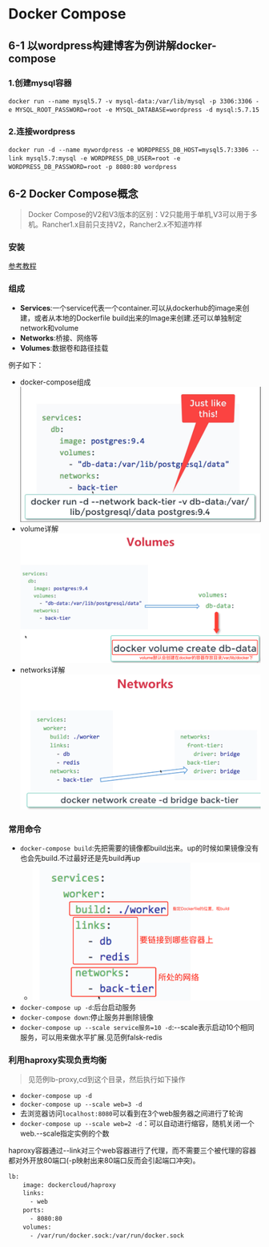 # Docker Compose

## 6-1 以wordpress构建博客为例讲解docker-compose

### 1.创建mysql容器

`docker run --name mysql5.7 -v mysql-data:/var/lib/mysql -p 3306:3306 -e MYSQL_ROOT_PASSWORD=root -e MYSQL_DATABASE=wordpress -d mysql:5.7.15`

### 2.连接wordpress

`docker run -d --name mywordpress -e WORDPRESS_DB_HOST=mysql5.7:3306 --link mysql5.7:mysql -e WORDPRESS_DB_USER=root -e WORDPRESS_DB_PASSWORD=root -p 8080:80 wordpress`

## 6-2 Docker Compose概念

> Docker Compose的V2和V3版本的区别：V2只能用于单机,V3可以用于多机。Rancher1.x目前只支持V2，Rancher2.x不知道咋样

### 安装

[参考教程](https://github.com/19920625lsg/docker-k8s-devops/blob/master/EasyMock/easymock/README.md#2安装docker-compose)

### 组成

+ **Services**:一个service代表一个container.可以从dockerhub的image来创建，或者从本地的Dockerfile build出来的Image来创建.还可以单独制定network和volume
+ **Networks**:桥接、网络等
+ **Volumes**:数据卷和路径挂载

例子如下：

+ docker-compose组成
  ![docker-compose组成](images/docker-compose组成.jpg)
+ volume详解
  ![volume详解](images/volume详解.png)
+ networks详解
  ![networks详解](images/networks详解.png)

### 常用命令

+ `docker-compose build`:先把需要的镜像都build出来。up的时候如果镜像没有也会先build.不过最好还是先build再up
  + ![compose中的build和link](images/docker-compose中的build和link.png)
+ `docker-compose up -d`:后台启动服务
+ `docker-compose down`:停止服务并删除镜像
+ `docker-compose up --scale service服务=10 -d`:--scale表示启动10个相同服务，可以用来做水平扩展.见范例falsk-redis

### 利用haproxy实现负责均衡

> 见范例lb-proxy,cd到这个目录，然后执行如下操作

+ `docker-compose up -d`
+ `docker-compose up --scale web=3 -d`
+ 去浏览器访问`localhost:8080`可以看到在3个web服务器之间进行了轮询
+ `docker-compose up --scale web=2 -d`：可以自动进行缩容，随机关闭一个web.--scale指定实例的个数

haproxy容器通过--link对三个web容器进行了代理，而不需要三个被代理的容器都对外开放80端口(-p映射出来80端口反而会引起端口冲突)。

```Dockerfile
lb:
    image: dockercloud/haproxy
    links:
      - web
    ports:
      - 8080:80
    volumes:
      - /var/run/docker.sock:/var/run/docker.sock
```
